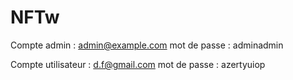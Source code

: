 # NFTw
Compte admin :
admin@example.com
mot de passe : adminadmin

Compte utilisateur :
d.f@gmail.com
mot de passe : azertyuiop